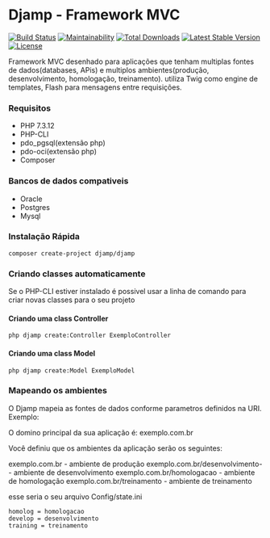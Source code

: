 # Djamp - Framework MVC
[![Build Status](https://travis-ci.com/dandico23/DjampMVC.svg?branch=master)](https://travis-ci.com/dandico23/DjampMVC) 
[![Maintainability](https://api.codeclimate.com/v1/badges/fa8099df38d5d3f4b5f1/maintainability)](https://codeclimate.com/github/dandico23/DjampMVC/maintainability)
<a href="https://packagist.org/packages/djamp/djamp"><img src="https://poser.pugx.org/djamp/djamp/d/total.svg" alt="Total Downloads"></a>
<a href="https://packagist.org/packages/djamp/djamp"><img src="https://poser.pugx.org/djamp/djamp/v/stable.svg" alt="Latest Stable Version"></a>
<a href="https://packagist.org/packages/djamp/djamp"><img src="https://poser.pugx.org/djamp/djamp/license.svg" alt="License"></a>

Framework MVC desenhado para aplicações que tenham multiplas fontes de dados(databases, APis) e multiplos ambientes(produção, desenvolvimento, homologação, treinamento). utiliza Twig como engine de templates, Flash para mensagens entre requisições.

### Requisitos
- PHP 7.3.12
- PHP-CLI
- pdo_pgsql(extensão php)
- pdo-oci(extensão php)
- Composer

### Bancos de dados compativeis
- Oracle
- Postgres
- Mysql

### Instalação Rápida

```
composer create-project djamp/djamp
```
### Criando classes automaticamente

Se o PHP-CLI estiver instalado é possivel usar a linha de comando para criar novas classes para o seu projeto

#### Criando uma class Controller
```
php djamp create:Controller ExemploController
```

#### Criando uma class Model
```
php djamp create:Model ExemploModel
```

### Mapeando os ambientes

O Djamp mapeia as fontes de dados conforme parametros definidos na URI.
Exemplo:

O domino principal da sua aplicação é:
exemplo.com.br

Você definiu que os ambientes da aplicação serão os seguintes:

exemplo.com.br - ambiente de produção
exemplo.com.br/desenvolvimento- - ambiente de desenvolvimento
exemplo.com.br/homologacao - ambiente de homologação
exemplo.com.br/treinamento - ambiente de treinamento

esse seria o seu arquivo Config/state.ini

```
homolog = homologacao
develop = desenvolvimento
training = treinamento
```
